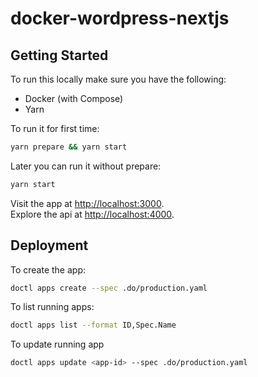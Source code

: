 # docker-wordpress-nextjs

## Getting Started

To run this locally make sure you have the following:

- Docker (with Compose)
- Yarn

To run it for first time:

```bash
yarn prepare && yarn start
```

Later you can run it without prepare:

```bash
yarn start
```

Visit the app at [http://localhost:3000](http://localhost:3000).  
Explore the api at [http://localhost:4000](http://localhost:4000).

## Deployment

To create the app:

```bash
doctl apps create --spec .do/production.yaml
```

To list running apps:

```bash
doctl apps list --format ID,Spec.Name
```

To update running app

```bash
doctl apps update <app-id> --spec .do/production.yaml
```

